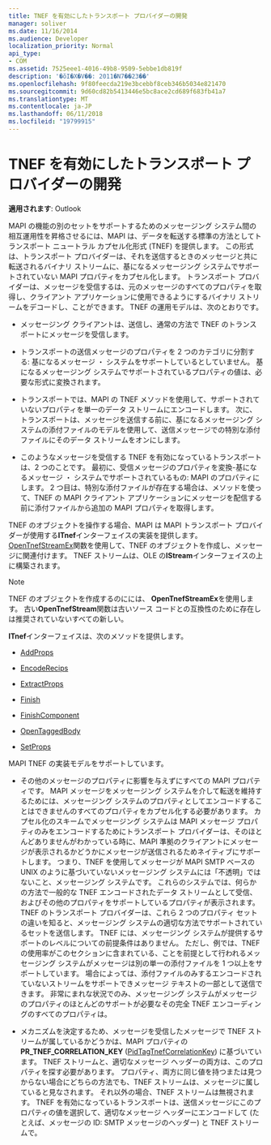 ```yaml
---
title: TNEF を有効にしたトランスポート プロバイダーの開発
manager: soliver
ms.date: 11/16/2014
ms.audience: Developer
localization_priority: Normal
api_type:
- COM
ms.assetid: 7525eee1-4016-49b8-9509-5ebbe1db819f
description: '�ŏI�X�V��: 2011�N7��23��'
ms.openlocfilehash: 9f80feecda219e3bcebbf8ceb346b5034e821470
ms.sourcegitcommit: 9d60cd82b5413446e5bc8ace2cd689f683fb41a7
ms.translationtype: MT
ms.contentlocale: ja-JP
ms.lasthandoff: 06/11/2018
ms.locfileid: "19799915"
---
```

# <a name="developing-a-tnef-enabled-transport-provider"></a>TNEF を有効にしたトランスポート プロバイダーの開発

  
  
**適用されます**: Outlook 
  
MAPI の機能の別のセットをサポートするためのメッセージング システム間の相互運用性を昇格させるには、MAPI は、データを転送する標準の方法としてトランスポート ニュートラル カプセル化形式 (TNEF) を提供します。 この形式は、トランスポート プロバイダーは、それを送信するときのメッセージと共に転送されるバイナリ ストリームに、基になるメッセージング システムでサポートされていない MAPI プロパティをカプセル化します。 トランスポート プロバイダーは、メッセージを受信するは、元のメッセージのすべてのプロパティを取得し、クライアント アプリケーションに使用できるようにするバイナリ ストリームをデコードし、ことができます。 TNEF の運用モデルは、次のとおりです。
  
- メッセージング クライアントは、送信し、通常の方法で TNEF のトランスポートにメッセージを受信します。
    
- トランスポートの送信メッセージのプロパティを 2 つのカテゴリに分割する: 基になるメッセージ ・ システムをサポートしているとしていません。 基になるメッセージング システムでサポートされているプロパティの値は、必要な形式に変換されます。
    
- トランスポートでは、MAPI の TNEF メソッドを使用して、サポートされていないプロパティを単一のデータ ストリームにエンコードします。 次に、トランスポートは、メッセージを送信する前に、基になるメッセージング システムの添付ファイルのモデルを使用して、送信メッセージでの特別な添付ファイルにそのデータ ストリームをオンにします。
    
- このようなメッセージを受信する TNEF を有効になっているトランスポートは、2 つのことです。 最初に、受信メッセージのプロパティを変換-基になるメッセージ ・ システムでサポートされているもの: MAPI のプロパティにします。 2 つ目は、特別な添付ファイルが存在する場合は、メソッドを使って、TNEF の MAPI クライアント アプリケーションにメッセージを配信する前に添付ファイルから追加の MAPI プロパティを取得します。
    
TNEF のオブジェクトを操作する場合、MAPI は MAPI トランスポート プロバイダーが使用する**ITnef**インターフェイスの実装を提供します。 [OpenTnefStreamEx](opentnefstreamex.md)関数を使用して、TNEF のオブジェクトを作成し、メッセージに関連付けます。 TNEF ストリームは、OLE の**IStream**インターフェイスの上に構築されます。 
  
> [!NOTE]
> TNEF のオブジェクトを作成するのにには、 **OpenTnefStreamEx**を使用します。 古い**OpenTnefStream**関数は古いソース コードとの互換性のために存在しは推奨されていないすべての新しい。 
  
**ITnef**インターフェイスは、次のメソッドを提供します。 
  
- [AddProps](itnef-addprops.md)
    
- [EncodeRecips](itnef-encoderecips.md)
    
- [ExtractProps](itnef-extractprops.md)
    
- [Finish](itnef-finish.md)
    
- [FinishComponent](itnef-finishcomponent.md)
    
- [OpenTaggedBody](itnef-opentaggedbody.md)
    
- [SetProps](itnef-setprops.md)
    
MAPI TNEF の実装モデルをサポートしています。
  
- その他のメッセージのプロパティに影響を与えずにすべての MAPI プロパティです。 MAPI メッセージをメッセージング システムを介して転送を維持するためには、メッセージング システムのプロパティとしてエンコードすることはできませんのすべてのプロパティをカプセル化する必要があります。 カプセル化のスキームでメッセージング システムは MAPI メッセージ プロパティのみをエンコードするためにトランスポート プロバイダーは、そのほとんどありませんがわかっている時に、MAPI 準拠のクライアントにメッセージが表示されるかどうかにメッセージが送信されるためネイティブにサポートします。 つまり、TNEF を使用してメッセージが MAPI SMTP ベースの UNIX のように基づいていないメッセージング システムには「不透明」ではないこと、メッセージング システムです。 これらのシステムでは、何らかの方法で一般的な TNEF エンコードされたデータ ストリームとして受信、およびその他のプロパティをサポートしているプロパティが表示されます。 TNEF のトランスポート プロバイダーは、これら 2 つのプロパティ セットの違いを知ると、メッセージング システムの適切な方法でサポートされているセットを送信します。 TNEF には、メッセージング システムが提供するサポートのレベルについての前提条件はありません。 ただし、例では、TNEF の使用率がこのセクションに含まれている、ことを前提として行われるメッセージング システムがメッセージは別の単一の添付ファイルを 1 つ以上をサポートしています。 場合によっては、添付ファイルのみするエンコードされていないストリームをサポートできメッセージ テキストの一部として送信できます。 非常にまれな状況でのみ、メッセージング システムがメッセージのプロパティのほとんどのサポートが必要なその完全 TNEF エンコーディングのすべてのプロパティは。
    
- メカニズムを決定するため、メッセージを受信したメッセージで TNEF ストリームが属しているかどうかは、MAPI プロパティの**PR_TNEF_CORRELATION_KEY** ([PidTagTnefCorrelationKey](pidtagtnefcorrelationkey-canonical-property.md)) に基づいています。 TNEF ストリームと、適切なメッセージ ヘッダーの両方は、このプロパティを探す必要があります。 プロパティ、両方に同じ値を持つまたは見つからない場合にどちらの方法でも、TNEF ストリームは、メッセージに属していると見なされます。 それ以外の場合、TNEF ストリームは無視されます。 TNEF を有効になっているトランスポートは、送信メッセージにこのプロパティの値を選択して、適切なメッセージ ヘッダーにエンコードして (たとえば、メッセージの ID: SMTP メッセージのヘッダー) と TNEF ストリームで。
    

